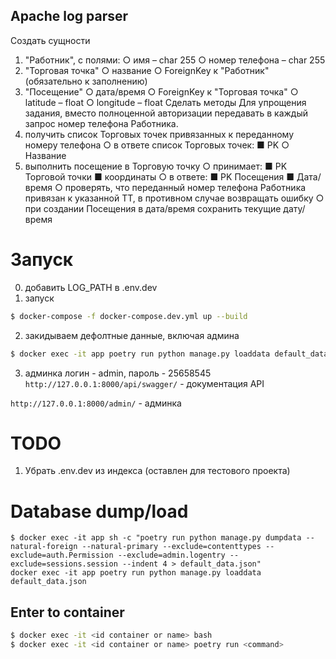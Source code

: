 ## Apache log parser
Создать сущности
1. "Работник", с полями:
○ имя – char 255
○ номер телефона – char 255
2. "Торговая точка"
○ название
○ ForeignKey к "Работник" (обязательно к заполнению)
3. "Посещение"
○ дата/время
○ ForeignKey к "Торговая точка"
○ latitude – float
○ longitude – float
Сделать методы
Для упрощения задания, вместо полноценной авторизации передавать в каждый
запрос номер телефона Работника.
1. получить список Торговых точек привязанных к переданному номеру телефона
○ в ответе список Торговых точек:
■ PK
○ Название
2. выполнить посещение в Торговую точку
○ принимает:
■ PK Торговой точки
■ координаты
○ в ответе:
■ PK Посещения
■ Дата/время
○ проверять, что переданный номер телефона Работника привязан к
указанной ТТ, в противном случае возвращать ошибку
○ при создании Посещения в дата/время сохранить текущие дату/время

# Запуск
0. добавить LOG_PATH в .env.dev
1. запуск
```sh
$ docker-compose -f docker-compose.dev.yml up --build
```

2. закидываем дефолтные данные, включая админа 
```sh
$ docker exec -it app poetry run python manage.py loaddata default_data.json
```
3. админка логин - admin, пароль - 25658545
`http://127.0.0.1:8000/api/swagger/` - документация API

`http://127.0.0.1:8000/admin/` - админка


# TODO
1. Убрать .env.dev из индекса (оставлен для тестового проекта)

# Database dump/load
```shell
$ docker exec -it app sh -c "poetry run python manage.py dumpdata --natural-foreign --natural-primary --exclude=contenttypes --exclude=auth.Permission --exclude=admin.logentry --exclude=sessions.session --indent 4 > default_data.json"
docker exec -it app poetry run python manage.py loaddata default_data.json
```
## Enter to container
```sh
$ docker exec -it <id container or name> bash
$ docker exec -it <id container or name> poetry run <command>
```

